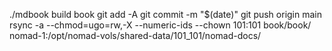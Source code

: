 ./mdbook build book
git add -A
git commit -m "$(date)"
git push origin main
rsync -a --chmod=ugo=rw,-X --numeric-ids --chown 101:101 book/book/ nomad-1:/opt/nomad-vols/shared-data/101_101/nomad-docs/
